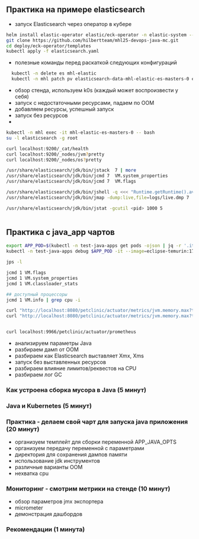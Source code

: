 ## Практика на примере elasticsearch
- запуск Elasticsearch через оператор в кубере 

```bash
helm install elastic-operator elastic/eck-operator -n elastic-system --create-namespace
git clone https://github.com/hilbertteam/mhl25-devops-java-mc.git
cd deploy/eck-operator/templates
kubectl apply -f elasticsearch.yaml
```

-  полезные команды перед раскаткой следующих конфигураций
```bash
  kubectl -n delete es mhl-elastic
  kubectl -n mhl patch pv elasticsearch-data-mhl-elastic-es-masters-0 elasticsearch-logs-mhl-elastic-es-masters-0 -p '{"spec":{"claimRef": null}}'
```

  - обзор стенда, используем k0s (каждый может воспроизвести у себя)
  - запуск с недостаточными ресурсами, падаем по OOM
  - добавляем ресурсы, успешный запуск
  - запуск без ресурсов
  - 
  
  ```bash
  kubectl -n mhl exec -it mhl-elastic-es-masters-0 -- bash
  su -l elasticsearch -g root

  curl localhost:9200/_cat/health
  curl localhost:9200/_nodes/jvm?pretty
  curl localhost:9200/_nodes/os?pretty

  /usr/share/elasticsearch/jdk/bin/jstack  7 | more
  /usr/share/elasticsearch/jdk/bin/jcmd 7  VM.system_properties
  /usr/share/elasticsearch/jdk/bin/jcmd 7  VM.flags

  /usr/share/elasticsearch/jdk/bin/jshell -q <<< "Runtime.getRuntime().availableProcessors()"
  /usr/share/elasticsearch/jdk/bin/jmap -dump:live,file=logs/live.dmp 7

  /usr/share/elasticsearch/jdk/bin/jstat -gcutil <pid> 1000 5
      
  ```

## Практика с java_app чартов

```bash
export APP_POD=$(kubectl -n test-java-apps get pods -ojson | jq -r '.items[0].metadata.name')
kubectl -n test-java-apps debug $APP_POD -it --image=eclipse-temurin:17.0.15_6-jdk  --target=java-app -- bash

jps -l

jcmd 1 VM.flags
jcmd 1 VM.system_properties
jcmd 1 VM.classloader_stats

## доступный процессоры
jcmd 1 VM.info | grep cpu -i

curl "http://localhost:8080/petclinic/actuator/metrics/jvm.memory.max?tag=area:heap"
curl "http://localhost:8080/petclinic/actuator/metrics/jvm.memory.max?tag=area:nonheap"


curl localhost:9966/petclinic/actuator/prometheus
```


  - анализируем параметры Java
  - разбираем дамп от OOM
  - разбираем как Elasticsearch выставляет Xmx, Xms
  - запуск без выставленных ресурсов
  - разбираем влияние лимитов/реквестов на CPU
  - разбираем лог GC

### Как устроена сборка мусора в Java (5 минут)

### Java и Kubernetes (5 минут)

### Практика - делаем свой чарт для запуска java приложения (20 минут)
  - организуем темплейт для сборки переменной APP_JAVA_OPTS
  - организуем передачу переменной с параметрами
  - директория для сохранения дампов памяти
  - использование jdk инструментов
  - различные варианты OOM
  - нехватка cpu

### Мониторинг - смотрим метрики на стенде (10 минут)
  - обзор параметров jmx экспортера
  - micrometer
  - демонстрация дашбордов
  
### Рекомендации (1 минута)
